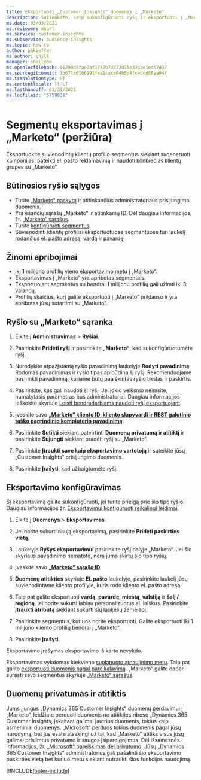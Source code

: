 ```yaml
---
title: Eksportuoti „Customer Insights“ duomenis į „Marketo“
description: Sužinokite, kaip sukonfigūruoti ryšį ir eksportuoti į „Marketo“.
ms.date: 03/03/2021
ms.reviewer: mhart
ms.service: customer-insights
ms.subservice: audience-insights
ms.topic: how-to
author: phkieffer
ms.author: philk
manager: shellyha
ms.openlocfilehash: 01290d5fae7af1737b73373d75e334ae1ed67d37
ms.sourcegitcommit: 1b671c6100991fea1cace04b5d4fcedcd88aa94f
ms.translationtype: HT
ms.contentlocale: lt-LT
ms.lasthandoff: 03/31/2021
ms.locfileid: "5759831"
---
```

# <a name="export-segments-to-marketo-preview"></a>Segmentų eksportavimas į „Marketo“ (peržiūra)

Eksportuokite suvienodintų klientų profilio segmentus siekiant sugeneruoti kampanijas, pateikti el. pašto reklamavimą ir naudoti konkrečias klientų grupes su „Marketo“.

## <a name="prerequisites-for-connection"></a>Būtinosios ryšio sąlygos

-   Turite [„Marketo“ paskyrą](https://login.marketo.com/) ir atitinkančius administratoriaus prisijungimo duomenis.
-   Yra esančių sąrašų „Marketo“ ir atitinkamų ID. Dėl daugiau informacijos, žr. [„Marketo“ sąrašus](https://docs.marketo.com/display/public/DOCS/Understanding+Static+Lists).
-   Turite [konfigūruoti segmentus](segments.md).
-   Suvienodinti klientų profiliai eksportuotuose segmentuose turi laukelį rodančius el. pašto adresą, vardą ir pavardę.

## <a name="known-limitations"></a>Žinomi apribojimai

- Iki 1 milijono profilių vieno eksportavimo metu į „Marketo“.
- Eksportavimas į „Marketo“ yra apribotas segmentais.
- Eksportuojant segmentus su bendrai 1 milijonu profilių gali užimti iki 3 valandų. 
- Profilių skaičius, kurį galite eksportuoti į „Marketo“ priklauso ir yra apribotas jūsų sutartimi su „Marketo“.

## <a name="set-up-connection-to-marketo"></a>Ryšio su „Marketo“ sąranka

1. Eikite į **Administravimas** > **Ryšiai**.

1. Pasirinkite **Pridėti ryšį** ir pasirinkite **„Marketo“**, kad sukonfigūruotumėte ryšį.

1. Nurodykite atpažįstamą ryšio pavadinimą laukelyje **Rodyti pavadinimą**. Rodomas pavadinimas ir ryšio tipas apibūdina šį ryšį. Rekomenduojame pasirinkti pavadinimą, kuriame būtų paaiškintas ryšio tikslas ir paskirtis.

1. Pasirinkite, kas gali naudoti šį ryšį. Jei jokio veiksmo neimsite, numatytasis parametras bus administratoriai. Daugiau informacijos ieškokite skyriuje [Leisti bendradarbiams naudoti ryšį eksportuojant](connections.md#allow-contributors-to-use-a-connection-for-exports).

1. Įveskite savo **[„Marketo“ kliento ID, kliento slapyvardį ir REST galutinio taško pagrindinio kompiuterio pavadinimą](https://developers.marketo.com/rest-api/authentication/)**.

1. Pasirinkite **Sutikti** siekiant patvirtinti **Duomenų privatumą ir atitiktį** ir pasirinkite **Sujungti** siekiant pradėti ryšį su „Marketo“.

1. Pasirinkite **Įtraukti save kaip eksportavimo vartotoją** ir suteikite jūsų „Customer Insights“ prisijungimo duomenis.

1. Pasirinkite **Įrašyti**, kad užbaigtumėte ryšį.

## <a name="configure-an-export"></a>Eksportavimo konfigūravimas

Šį eksportavimą galite sukonfigūruoti, jei turite prieigą prie šio tipo ryšio. Daugiau informacijos žr. [Eksportavimui konfigūruoti reikalingi leidimai](export-destinations.md#set-up-a-new-export).

1. Eikite į **Duomenys** > **Eksportavimas**.

1. Jei norite sukurti naują eksportavimą, pasirinkite **Pridėti paskirties vietą**.

1. Laukelyje **Ryšys eksportavimui** pasirinkite ryšį dalyje „Marketo“. Jei šio skyriaus pavadinimo nematote, nėra jums skirtų šio tipo ryšių.

1. Įveskite savo **[„Marketo“ sąrašo ID](https://docs.marketo.com/display/public/DOCS/Understanding+Static+Lists)** 

1. **Duomenų atitikties** skyriuje **El. pašto** laukelyje, pasirinkite laukelį jūsų suvienodintame kliento profilyje, kuris rodo kliento el. pašto adresą. 

1. Taip pat galite eksportuoti **vardą**, **pavardę**, **miestą**, **valstiją** ir **šalį / regioną**, jei norite sukurti labiau personalizuotus el. laiškus. Pasirinkite **Įtraukti atributą** siekiant sukurti šių laukelių žemėlapį.

1. Pasirinkite segmentus, kuriuos norite eksportuoti. Galite eksportuoti iki 1 milijono kliento profilių bendrai į „Marketo“.

1. Pasirinkite **Įrašyti**.

Eksportavimo įrašymas eksportavimo iš karto nevykdo.

Eksportavimas vykdomas kiekvieno [suplanuoto atnaujinimo metu](system.md#schedule-tab). Taip pat galite [eksportuoti duomenis pagal pareikalavimą](export-destinations.md#run-exports-on-demand). „Marketo“ galite dabar surasti savo segmentus skyriuje [„Marketo“ sąrašus](ttps://docs.marketo.com/display/public/DOCS/Understanding+Static+Lists).


## <a name="data-privacy-and-compliance"></a>Duomenų privatumas ir atitiktis

Jums įjungus „Dynamics 365 Customer Insights“ duomenų perdavimui į „Marketo“, leidžiate perduoti duomenis ne atitikties ribose „Dynamics 365 Customer Insights, įskaitant galimai jautrius duomenis, tokius kaip asmeniniai duomenys. „Microsoft“ perduos tokius duomenis pagal jūsų nurodymą, bet jūs esate atsakingi už tai, kad „Marketo“ atitiks visus jūsų galimai prisiimtus privatumo ir saugos įsipareigojimus. Dėl išsamesnės informacijos, žr. [„Microsoft“ pareiškimas dėl privatumo](https://go.microsoft.com/fwlink/?linkid=396732).
Jūsų „Dynamics 365 Customer Insights“ administratorius gali pašalinti šio eksportavimo paskirties vietą bet kuriuo metu siekiant nutraukti šios funkcijos naudojimą.


[!INCLUDE[footer-include](../includes/footer-banner.md)]